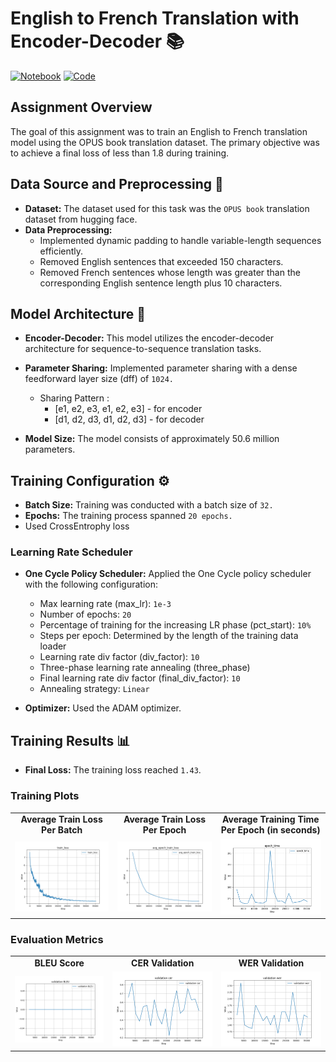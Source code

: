 # English to French Translation with Encoder-Decoder 📚

[![Notebook](https://img.shields.io/badge/Notebook-Open-blue.svg)](https://github.com/Sushmitha-Katti/ERA/blob/main/Session_15_Speeding_up_Transformers/Final_S15.ipynb)
[![Code](https://img.shields.io/badge/Code-View%20on%20GitHub-green.svg)](https://github.com/Sushmitha-Katti/ERA/tree/main/Session_15_Speeding_up_Transformers/modular)


## Assignment Overview
The goal of this assignment was to train an English to French translation model using the OPUS book translation dataset. The primary objective was to achieve a final loss of less than 1.8 during training.

## Data Source and Preprocessing 📝
- **Dataset:** The dataset used for this task was the `OPUS book` translation dataset from hugging face.
- **Data Preprocessing:**
  - Implemented dynamic padding to handle variable-length sequences efficiently.
  - Removed English sentences that exceeded 150 characters.
  - Removed French sentences whose length was greater than the corresponding English sentence length plus 10 characters.

## Model Architecture 🧠
- **Encoder-Decoder:** This model utilizes the encoder-decoder architecture for sequence-to-sequence translation tasks.
- **Parameter Sharing:** Implemented parameter sharing with a dense feedforward layer size (dff) of `1024.`
  - Sharing Pattern : 
    - [e1, e2, e3, e1, e2, e3] - for encoder
    - [d1, d2, d3, d1, d2, d3] - for decoder

- **Model Size:** The model consists of approximately 50.6 million parameters.

## Training Configuration ⚙️
- **Batch Size:** Training was conducted with a batch size of `32.`
- **Epochs:** The training process spanned `20 epochs.`
- Used CrossEntrophy loss

### Learning Rate Scheduler
- **One Cycle Policy Scheduler:** Applied the One Cycle policy scheduler with the following configuration:
  - Max learning rate (max_lr): `1e-3`
  - Number of epochs: `20`
  - Percentage of training for the increasing LR phase (pct_start): `10%`
  - Steps per epoch: Determined by the length of the training data loader
  - Learning rate div factor (div_factor): `10`
  - Three-phase learning rate annealing (three_phase)
  - Final learning rate div factor (final_div_factor): `10`
  - Annealing strategy: `Linear`

- **Optimizer:** Used the ADAM optimizer.

## Training Results 📊
- **Final Loss:** The training loss reached `1.43`.

### Training Plots

<table>
  <tr>
    <td align="center"><b>Average Train Loss Per Batch</b></td>
    <td align="center"><b>Average Train Loss Per Epoch</b></td>
    <td align="center"><b>Average Training Time Per Epoch (in seconds)</b></td>
  </tr>
  <tr>
    <td><img src="assets/train_loss.png" alt="Average Train Loss Per Batch" width="300"/></td>
    <td><img src="assets/avg_epoch_train_loss.png" alt="Average Train Loss Per Epoch" width="300"/></td>
     <td><img src="assets/epoch_time.png" alt="Average Training Time Per Epoch (in seconds)" width="300"/></td>
  </tr>
</table>

### Evaluation Metrics

<table>
  <tr>
    <td align="center"><b>BLEU Score</b></td>
    <td align="center"><b>CER Validation</b></td>
    <td align="center"><b>WER Validation</b></td>
    
  </tr>
  <tr>
    <td><img src="assets/validation_BLEU.png" alt="BLEU Score" width="300"/></td>
    <td><img src="assets/validation_cer.png" alt="CER Validation" width="300"/></td>
    <td><img src="assets/validation_wer.png" alt="WER Validation" width="300"/></td>
  </tr>
</table>







